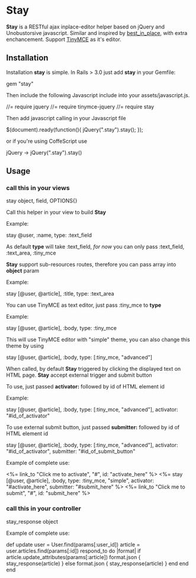 # Stay
**Stay** is a RESTful ajax inplace-editor helper based on jQuery and Unobustorsive javascript.
Similar and inspired by [best_in_place](https://github.com/bernat/best_in_place), with extra
enchancement. Support [TinyMCE](http://tinymce.moxiecode.com/) as it's editor.

## Installation
Installation **stay** is simple. In Rails > 3.0 just add **stay** in your Gemfile:

  gem "stay"
  
Then include the following Javascript include into your assets/javascript.js.

  //= require jquery
  //= require tinymce-jquery
  //= require stay
  
Then add javascript calling in your Javascript file

  $(document).ready(function(){
    jQuery(".stay").stay();
  });

or if you're using CoffeScript use
  
  jQuery ->
    jQuery(".stay").stay()
    
## Usage

### call this in your views

  stay object, field, OPTIONS{}

Call this helper in your view to build **Stay**

Example:

  stay @user, :name, type: :text_field
  
As default **type** will take :text_field, *for now* you can only pass :text_field, :text_area, :tiny_mce

**Stay** support sub-resources routes, therefore you can pass array into **object** param

Example:

  stay [@user, @article], :title, type: :text_area
  
You can use TinyMCE as text editor, just pass :tiny_mce to **type**

Example:

  stay [@user, @article], :body, type: :tiny_mce
  
This will use TinyMCE editor with "simple" theme, you can also change this theme by using

  stay [@user, @article], :body, type: [:tiny_mce, "advanced"]
  

When called, by default **Stay** triggered by clicking the displayed text on HTML page.
**Stay** accept external trigger and submit button

To use, just passed **activator:** followed by id of HTML element id

Example:

  stay [@user, @article], :body, type: [:tiny_mce, "advanced"], activator: "#id_of_activator"
  
To use external submit button, just passed **submitter:** followed by id of HTML element id

  stay [@user, @article], :body, type: [:tiny_mce, "advanced"], activator: "#id_of_activator", submitter: "#id_of_submit_button"
  
Example of complete use:

  <%= link_to "Click me to activate", "#", id: "activate_here" %>
  <%= stay [@user, @article], :body, type: :tiny_mce, "simple", activator: "#activate_here", submitter: "#submit_here" %>
  <%= link_to "Click me to submit", "#", id: "submit_here" %>
  
### call this in your controller

  stay_response object
  
Example of complete use:

  def update
    user = User.find(params[:user_id])
    article = user.articles.find(params[:id])
    respond_to do |format|
      if article.update_attributes(params[:article])
        format.json { stay_response(article) }
      else
        format.json { stay_response(article) }
      end
    end
  end
